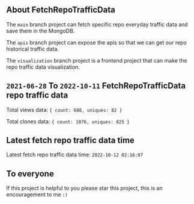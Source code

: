 ## About FetchRepoTrafficData

The `main` branch project can fetch specific repo everyday traffic data and save them in the MongoDB.

The `apis` branch project can expose the apis so that we can get our repo historical traffic data.

The `visualization` branch project is a frontend project that can make the repo traffic data visualization.

## `2021-06-28` To `2022-10-11` FetchRepoTrafficData repo traffic data

Total views data: `{ count: 688, uniques: 82 }`

Total clones data: `{ count: 1076, uniques: 825 }`

## Latest fetch repo traffic data time

Latest fetch repo traffic data time: `2022-10-12 02:16:07`

## To everyone

If this project is helpful to you please star this project, this is an encouragement to me `:)`



